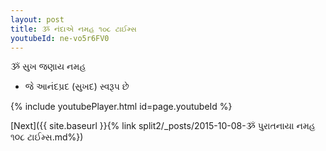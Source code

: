 ```yaml
---
layout: post
title: ૐ નંદાએ નમહ ૧૦૮ ટાઈમ્સ
youtubeId: ne-vo5r6FV0
---
```

 
 
 ૐ સુખ જણાય નમહ  
 
 -  જે આનંદપ્રદ (સુખદ) સ્વરૂપ છે 
 
  
 
  
 
 
 
 
 
 


{% include youtubePlayer.html id=page.youtubeId %}
 
[Next]({{ site.baseurl }}{% link  split2/_posts/2015-10-08-ૐ પુરાતનાયા નમહ ૧૦૮ ટાઈમ્સ.md%})
 
